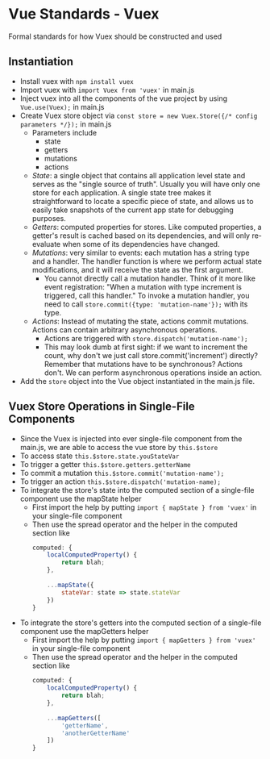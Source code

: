 # Vue Standards - Vuex
Formal standards for how Vuex should be constructed and used

## Instantiation

- Install vuex with `npm install vuex`
- Import vuex with `import Vuex from 'vuex'` in main.js
- Inject vuex into all the components of the vue project by using `Vue.use(Vuex);` in main.js
- Create Vuex store object via `const store = new Vuex.Store({/* config parameters */});` in main.js
    - Parameters include
        - state
        - getters
        - mutations
        - actions
    - *State*: a single object that contains all application level state and serves as the "single source of truth". Usually you will have only one store for each application. A single state tree makes it straightforward to locate a specific piece of state, and allows us to easily take snapshots of the current app state for debugging purposes.
    - *Getters*: computed properties for stores. Like computed properties, a getter's result is cached based on its dependencies, and will only re-evaluate when some of its dependencies have changed.
    - *Mutations*: very similar to events: each mutation has a string type and a handler. The handler function is where we perform actual state modifications, and it will receive the state as the first argument. 
        - You cannot directly call a mutation handler. Think of it more like event registration: "When a mutation with type increment is triggered, call this handler." To invoke a mutation handler, you need to call `store.commit({type: 'mutation-name'});` with its type.
    - *Actions*: Instead of mutating the state, actions commit mutations. Actions can contain arbitrary asynchronous operations. 
        - Actions are triggered with `store.dispatch('mutation-name');`
        - This may look dumb at first sight: if we want to increment the count, why don't we just call store.commit('increment') directly? Remember that mutations have to be synchronous? Actions don't. We can perform asynchronous operations inside an action.
- Add the `store` object into the Vue object instantiated in the main.js file.

## Vuex Store Operations in Single-File Components

- Since the Vuex is injected into ever single-file component from the main.js, we are able to access the vue store by `this.$store`
- To access state `this.$store.state.youStateVar`
- To trigger a getter `this.$store.getters.getterName`
- To commit a mutation `this.$store.commit('mutation-name');`
- To trigger an action `this.$store.dispatch('mutation-name);`
- To integrate the store's state into the computed section of a single-file component use the mapState helper
    - First import the help by putting `import { mapState } from 'vuex'` in your single-file component
    - Then use the spread operator and the helper in the computed section like
        ```javascript
        computed: { 
            localComputedProperty() { 
                return blah;
            }, 
            
            ...mapState({ 
                stateVar: state => state.stateVar
            }) 
        }
        ```
- To integrate the store's getters into the computed section of a single-file component use the mapGetters helper
    - First import the help by putting `import { mapGetters } from 'vuex'` in your single-file component
    - Then use the spread operator and the helper in the computed section like 
        ```javascript
        computed: { 
            localComputedProperty() { 
                return blah;
            }, 
            
            ...mapGetters([
                'getterName', 
                'anotherGetterName'
            ]) 
        }
        ```
